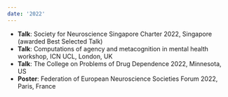 ```yaml
---
date: '2022'
---
```


- **Talk**: Society for Neuroscience Singapore Charter 2022, Singapore (awarded Best Selected Talk)
- **Talk**: Computations of agency and metacognition in mental health workshop, ICN UCL, London, UK
- **Talk**: The College on Problems of Drug Dependence 2022, Minnesota, US
- **Poster**: Federation of European Neuroscience Societies Forum 2022, Paris, France

